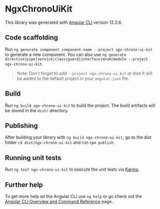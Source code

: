 # NgxChronoUiKit

This library was generated with [Angular CLI](https://github.com/angular/angular-cli) version 12.2.6.

## Code scaffolding

Run `ng generate component component-name --project ngx-chrono-ui-kit` to generate a new component. You can also use `ng generate directive|pipe|service|class|guard|interface|enum|module --project ngx-chrono-ui-kit`.
> Note: Don't forget to add `--project ngx-chrono-ui-kit` or else it will be added to the default project in your `angular.json` file. 

## Build

Run `ng build ngx-chrono-ui-kit` to build the project. The build artifacts will be stored in the `dist/` directory.

## Publishing

After building your library with `ng build ngx-chrono-ui-kit`, go to the dist folder `cd dist/ngx-chrono-ui-kit` and run `npm publish`.

## Running unit tests

Run `ng test ngx-chrono-ui-kit` to execute the unit tests via [Karma](https://karma-runner.github.io).

## Further help

To get more help on the Angular CLI use `ng help` or go check out the [Angular CLI Overview and Command Reference](https://angular.io/cli) page.
